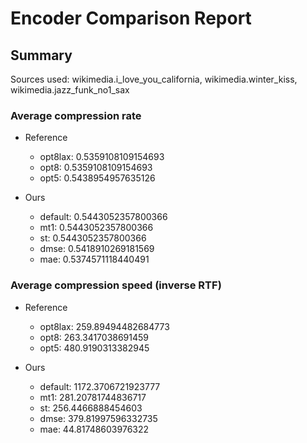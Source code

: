 
# Encoder Comparison Report

## Summary

Sources used: wikimedia.i_love_you_california, wikimedia.winter_kiss, wikimedia.jazz_funk_no1_sax

### Average compression rate

  - Reference
    - opt8lax: 0.5359108109154693
    - opt8: 0.5359108109154693
    - opt5: 0.5438954957635126

  - Ours
    - default: 0.5443052357800366
    - mt1: 0.5443052357800366
    - st: 0.5443052357800366
    - dmse: 0.5418910269181569
    - mae: 0.5374571118440491


### Average compression speed (inverse RTF)
  - Reference
    - opt8lax: 259.89494482684773
    - opt8: 263.3417038691459
    - opt5: 480.9190313382945

  - Ours
    - default: 1172.3706721923777
    - mt1: 281.20781744836717
    - st: 256.4466888454603
    - dmse: 379.81997596332735
    - mae: 44.81748603976322


